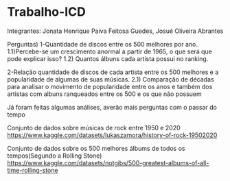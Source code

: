 # Trabalho-ICD
Integrantes:
Jonata Henrique Paiva Feitosa Guedes, Josué Oliveira Abrantes 

Perguntas)
1-Quantidade de discos entre os 500 melhores por ano.
1.1)Percebe-se um crescimento anormal a partir de 1965, o que será que pode explicar isso? 
1.2) Quantos álbuns cada artista possui no ranking.

2-Relação quantidade de discos de cada artista entre os 500 melhores e a popularidade de algumas de suas músicas.
2.1) Comparação de décadas para analisar o movimento de popularidade entre os anos e também dos artistas com albuns ranqueados entre os 500 e os que não possuem


Já foram feitas algumas análises, averão mais perguntas com o passar do tempo








Conjunto de dados sobre músicas de rock entre 1950 e 2020 https://www.kaggle.com/datasets/lukaszamora/history-of-rock-19502020


Conjunto de dados sobre os 500 melhores álbums de todos os tempos(Segundo a Rolling Stone) https://www.kaggle.com/datasets/notgibs/500-greatest-albums-of-all-time-rolling-stone
